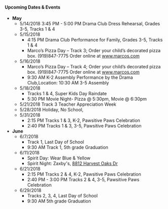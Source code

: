 
#### Upcoming Dates & Events
* __May__
  * 5/14/2018 3:45 PM - 5:00 PM Drama Club Dress Rehearsal, Grades 3-5, Tracks 1 & 4
  * 5/15/2018 
    * 4:15 PM Drama Club Performance for Family, Grades 3-5, Tracks 1 & 4
    * Marco’s Pizza Day – Track 3; Order your child’s decorated pizza box. (919)847-7775 Order online at www.marcos.com
  * 5/16/2018 
    * Marco’s Pizza Day – Track 4; Order your child’s decorated pizza box. (919)847-7775 Order online at www.marcos.com
    * 9:30 AM K-2 Assembly Performance by the Drama Club,Location: 10:30 AM 3-5 Assembly
  * 5/18/2018 
    * Tracks 1 & 4, Super Kids Day Raindate
    * 5:30 PM Movie Night- Pizza @ 5:30pm, Movie @ 6:30pm
  * 5/21/2018 Track 3 Teacher Appreciation Week
  * 5/28/2018 Holiday, No School,
  * 5/31/2018 
    * 2:15 PM Tracks 1 & 3, K-2, Pawsitive Paws Celebration
    * 2:40 PM Tracks 1 & 3, 3-5, Pawsitive Paws Celebration
* __June__
  * 6/7/2018 
    * Track 1, Last Day of School
    * 9:30 AM Track 1, 5th grade Graduation
  * 6/11/2018 
    * Spirit Day: Wear Blue & Yellow
    * Spirit Night: Zaxby's, [8812 Harvest Oaks Dr](https://maps.google.com/?q=8812+Harvest+Oaks+Dr&entry=gmail&source=g)
  * 6/21/2018
    * 2:15 PM Tracks 2 & 4, K-2, Pawsitive Paws Celebration
    * 2:40 PM - 3:00 PM Tracks 2 & 4, 3-5, Pawsitive Paws Celebration
  * 6/29/2018
    * Tracks 2, 3, 4, Last Day of School
    * 9:30 AM 5th grade Graduation  
